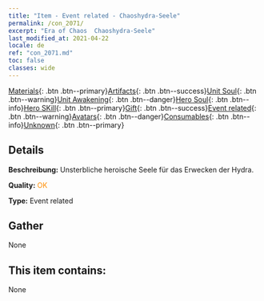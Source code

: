 ```yaml
---
title: "Item - Event related - Chaoshydra-Seele"
permalink: /con_2071/
excerpt: "Era of Chaos  Chaoshydra-Seele"
last_modified_at: 2021-04-22
locale: de
ref: "con_2071.md"
toc: false
classes: wide
---
```

 [Materials](/ItemsDE/){: .btn .btn--primary}[Artifacts](/ItemsDE/Artifacts/){: .btn .btn--success}[Unit Soul](/ItemsDE/UnitSoul/){: .btn .btn--warning}[Unit Awakening](/ItemsDE/UnitAwakening/){: .btn .btn--danger}[Hero Soul](/ItemsDE/HeroSoul/){: .btn .btn--info}[Hero SKill](/ItemsDE/HeroSkill/){: .btn .btn--primary}[Gift](/ItemsDE/Gift/){: .btn .btn--success}[Event related](/ItemsDE/Events/){: .btn .btn--warning}[Avatars](/ItemsDE/Avatars/){: .btn .btn--danger}[Consumables](/ItemsDE/Consumables/){: .btn .btn--info}[Unknown](/ItemsDE/Unknown/){: .btn .btn--primary}

## Details
 **Beschreibung:** Unsterbliche heroische Seele für das Erwecken der Hydra.

 **Quality:** <span style="color: #FF8C00">OK</span>

 **Type:** Event related

## Gather

  None

## This item contains:

  None

